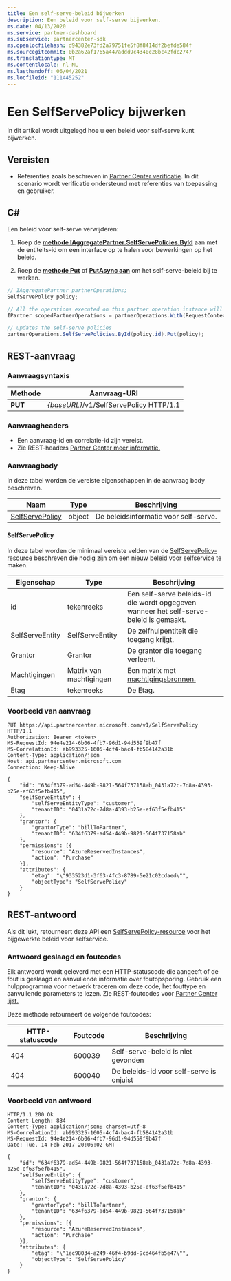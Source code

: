 ```yaml
---
title: Een self-serve-beleid bijwerken
description: Een beleid voor self-serve bijwerken.
ms.date: 04/13/2020
ms.service: partner-dashboard
ms.subservice: partnercenter-sdk
ms.openlocfilehash: d94382e73fd2a79751fe5f8f8414df2befde584f
ms.sourcegitcommit: 0b2a62af1765a447addd9c4340c28bc42fdc2747
ms.translationtype: MT
ms.contentlocale: nl-NL
ms.lasthandoff: 06/04/2021
ms.locfileid: "111445252"
---
```

# <a name="update-a-selfservepolicy"></a>Een SelfServePolicy bijwerken

In dit artikel wordt uitgelegd hoe u een beleid voor self-serve kunt bijwerken.

## <a name="prerequisites"></a>Vereisten

- Referenties zoals beschreven in [Partner Center verificatie](partner-center-authentication.md). In dit scenario wordt verificatie ondersteund met referenties van toepassing en gebruiker.

## <a name="c"></a>C\#

Een beleid voor self-serve verwijderen:

1. Roep de [**methode IAggregatePartner.SelfServePolicies.ById**](/dotnet/api/microsoft.store.partnercenter.iselfservepoliciescollection.byid) aan met de entiteits-id om een interface op te halen voor bewerkingen op het beleid.

2. Roep de [**methode Put**](/dotnet/api/microsoft.store.partnercenter.SelfServePolicies.put) of [**PutAsync aan**](/dotnet/api/microsoft.store.partnercenter.SelfServePolicies.putasync) om het self-serve-beleid bij te werken.

``` csharp
// IAggregatePartner partnerOperations;
SelfServePolicy policy;

// All the operations executed on this partner operation instance will share the same correlation identifier but will differ in request identifier
IPartner scopedPartnerOperations = partnerOperations.With(RequestContextFactory.Instance.Create(Guid.NewGuid()));

// updates the self-serve policies
partnerOperations.SelfServePolicies.ById(policy.id).Put(policy);
```

## <a name="rest-request"></a>REST-aanvraag

### <a name="request-syntax"></a>Aanvraagsyntaxis

| Methode   | Aanvraag-URI                                                       |
|----------|-------------------------------------------------------------------|
| **PUT** | [*{baseURL}*](partner-center-rest-urls.md)/v1/SelfServePolicy HTTP/1.1 |

### <a name="request-headers"></a>Aanvraagheaders

- Een aanvraag-id en correlatie-id zijn vereist.
- Zie REST-headers [Partner Center meer informatie.](headers.md)

### <a name="request-body"></a>Aanvraagbody

In deze tabel worden de vereiste eigenschappen in de aanvraag body beschreven.

| Naam                              | Type   | Beschrijving                                 |
|------------------------------------------------------------------|--------|---------------------------------------------|
| [SelfServePolicy](self-serve-policy-resources.md#selfservepolicy)| object | De beleidsinformatie voor self-serve. |

#### <a name="selfservepolicy"></a>SelfServePolicy

In deze tabel worden de minimaal vereiste velden van de [SelfServePolicy-resource](self-serve-policy-resources.md#selfservepolicy) beschreven die nodig zijn om een nieuw beleid voor selfservice te maken.

| Eigenschap              | Type             | Beschrijving                                                                                            |
|-----------------------|------------------|--------------------------------------------------------------------------------------------------------|
| id                    | tekenreeks           | Een self-serve beleids-id die wordt opgegeven wanneer het self-serve-beleid is gemaakt.     |
| SelfServeEntity       | SelfServeEntity  | De zelfhulpentiteit die toegang krijgt.                                                     |
| Grantor               | Grantor          | De grantor die toegang verleent.                                                                    |
| Machtigingen           | Matrix van machtigingen| Een matrix met [machtigingsbronnen.](self-serve-policy-resources.md#permission)                                                      |
| Etag                  | tekenreeks           | De Etag.                                                                                               |


### <a name="request-example"></a>Voorbeeld van aanvraag

```http
PUT https://api.partnercenter.microsoft.com/v1/SelfServePolicy HTTP/1.1
Authorization: Bearer <token>
MS-RequestId: 94e4e214-6b06-4fb7-96d1-94d559f9b47f
MS-CorrelationId: ab993325-1605-4cf4-bac4-fb584142a31b
Content-Type: application/json
Host: api.partnercenter.microsoft.com
Connection: Keep-Alive

{
    "id": "634f6379-ad54-449b-9821-564f737158ab_0431a72c-7d8a-4393-b25e-ef63f5efb415",
    "selfServeEntity": {
        "selfServeEntityType": "customer",
        "tenantID": "0431a72c-7d8a-4393-b25e-ef63f5efb415"
    },
    "grantor": {
        "grantorType": "billToPartner",
        "tenantID": "634f6379-ad54-449b-9821-564f737158ab"
    },
    "permissions": [{
        "resource": "AzureReservedInstances",
        "action": "Purchase"
    }],
    "attributes": {
        "etag": "\"933523d1-3f63-4fc3-8789-5e21c02cdaed\"",
        "objectType": "SelfServePolicy"
    }
}
```

## <a name="rest-response"></a>REST-antwoord

Als dit lukt, retourneert deze API een [SelfServePolicy-resource](self-serve-policy-resources.md#selfservepolicy) voor het bijgewerkte beleid voor selfservice.

### <a name="response-success-and-error-codes"></a>Antwoord geslaagd en foutcodes

Elk antwoord wordt geleverd met een HTTP-statuscode die aangeeft of de fout is geslaagd en aanvullende informatie over foutopsporing. Gebruik een hulpprogramma voor netwerk traceren om deze code, het fouttype en aanvullende parameters te lezen. Zie REST-foutcodes voor [Partner Center lijst.](error-codes.md)

Deze methode retourneert de volgende foutcodes:

| HTTP-statuscode     | Foutcode   | Beschrijving                                                                |
|----------------------|--------------|----------------------------------------------------------------------------|
| 404                  | 600039       | Self-serve-beleid is niet gevonden                                            |
| 404                  | 600040       | De beleids-id voor self-serve is onjuist                                  |


### <a name="response-example"></a>Voorbeeld van antwoord

```http
HTTP/1.1 200 Ok
Content-Length: 834
Content-Type: application/json; charset=utf-8
MS-CorrelationId: ab993325-1605-4cf4-bac4-fb584142a31b
MS-RequestId: 94e4e214-6b06-4fb7-96d1-94d559f9b47f
Date: Tue, 14 Feb 2017 20:06:02 GMT

{
    "id": "634f6379-ad54-449b-9821-564f737158ab_0431a72c-7d8a-4393-b25e-ef63f5efb415",
    "selfServeEntity": {
        "selfServeEntityType": "customer",
        "tenantID": "0431a72c-7d8a-4393-b25e-ef63f5efb415"
    },
    "grantor": {
        "grantorType": "billToPartner",
        "tenantID": "634f6379-ad54-449b-9821-564f737158ab"
    },
    "permissions": [{
        "resource": "AzureReservedInstances",
        "action": "Purchase"
    }],
    "attributes": {
        "etag": "\"1ec98034-a249-46f4-b9dd-9cd464fb5e47\"",
        "objectType": "SelfServePolicy"
    }
}
```
